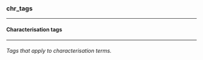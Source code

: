 ### chr_tags



------
#### Characterisation tags



------
###### Tags that apply to characterisation terms.
